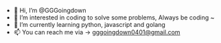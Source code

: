 - 👋 Hi, I’m @GGGoingdown 
- 👀 I’m interested in coding to solve some problems, Always be coding ~
- 🌱 I’m currently learning python, javascript and golang
- 📫 You can reach me via -> gggoingdown0401@gmail.com

<!---
GGGoingdown/GGGoingdown is a ✨ special ✨ repository because its `README.md` (this file) appears on your GitHub profile.
You can click the Preview link to take a look at your changes.
--->
